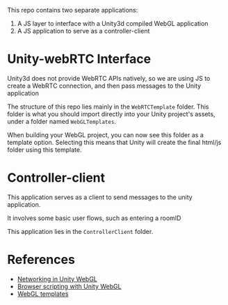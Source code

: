 This repo contains two separate applications:
 1) A JS layer to interface with a Unity3d compiled WebGL application
 2) A JS application to serve as a controller-client


# Unity-webRTC Interface
Unity3d does not provide WebRTC APIs natively, so we are using JS to create a WebRTC connection, and then pass messages to the Unity application 

The structure of this repo lies mainly in the `WebRTCTemplate` folder. This folder is what you should import directly into your Unity project's assets, under a folder named `WebGLTemplates`.

When building your WebGL project, you can now see this folder as a template option.
Selecting this means that Unity will create the final html/js folder using this template. 

# Controller-client
This application serves as a client to send messages to the unity application. 

It involves some basic user flows, such as entering a roomID

This application lies in the `ControllerClient` folder. 



# References
- [Networking in Unity WebGL](https://docs.unity3d.com/Manual/webgl-networking.html)
- [Browser scripting with Unity WebGL](https://docs.unity3d.com/Manual/webgl-interactingwithbrowserscripting.html)
- [WebGL templates](https://docs.unity3d.com/Manual/webgl-templates.html)
